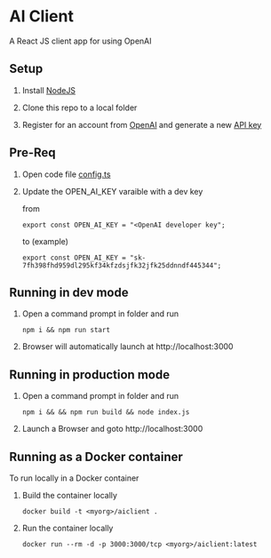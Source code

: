 # AI Client
A React JS client app for using OpenAI

## Setup

1. Install [NodeJS](https://nodejs.org)

2. Clone this repo to a local folder

3. Register for an account from [OpenAI](https://openai.com/api/) and generate a new [API key](https://platform.openai.com/account/api-keys)

## Pre-Req

1. Open code file [config.ts](./src/config.ts) 

2. Update the OPEN_AI_KEY varaible with a dev key 

   from
   ```
   export const OPEN_AI_KEY = "<OpenAI developer key";
   ```
   to (example)
   ```
   export const OPEN_AI_KEY = "sk-7fh398fhd959dl295kf34kfzdsjfk32jfk25ddnndf445344";
   ```
## Running in dev mode

1. Open a command prompt in folder and run

   ```
   npm i && npm run start
   ```

2. Browser will automatically launch at http://localhost:3000

## Running in production mode

1. Open a command prompt in folder and run

   ```
   npm i && && npm run build && node index.js
   ```

2. Launch a Browser and goto http://localhost:3000

## Running as a Docker container
To run locally in a Docker container

1. Build the container locally

   ```
   docker build -t <myorg>/aiclient .
   ```

2. Run the container locally

   ```
   docker run --rm -d -p 3000:3000/tcp <myorg>/aiclient:latest
   ```